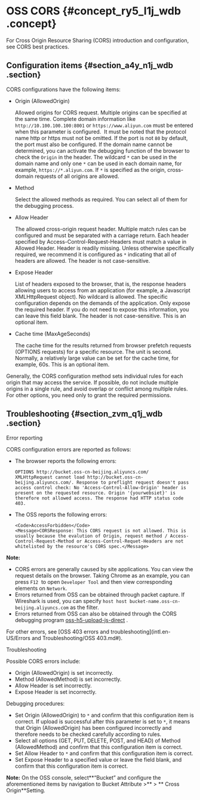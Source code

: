 # OSS CORS {#concept_ry5_l1j_wdb .concept}

For Cross Origin Resource Sharing \(CORS\) introduction and configuration, see CORS best practices.

## Configuration items {#section_a4y_n1j_wdb .section}

CORS configurations have the following items:

-   Origin \(AllowedOrigin\)

    Allowed origins for CORS request. Multiple origins can be specified at the same time. Complete domain information like `http://10.100.100.100:8001` or `https://www.aliyun.com` must be entered when this parameter is configured.  It must be noted that the protocol name http or https must not be omitted. If the port is not `80` by default, the port must also be configured. If the domain name cannot be determined, you can activate the debugging function of the browser to check the `Origin` in the header. The wildcard `*` can be used in the domain name and only one `*` can be used in each domain name, for example, `https://*.aliyun.com`. If `*` is specified as the origin, cross-domain requests of all origins are allowed.

-   Method

    Select the allowed methods as required. You can select all of them for the debugging process.

-   Allow Header

    The allowed cross-origin request header. Multiple match rules can be configured and must be separated with a carriage return. Each header specified by Access-Control-Request-Headers must match a value in Allowed Header. Header is readily missing. Unless otherwise specifically required, we recommend it is configured as `*` indicating that all of headers are allowed. The header is not case-sensitive.

-   Expose Header

    List of headers exposed to the browser, that is, the response headers allowing users to access from an application \(for example, a Javascript XMLHttpRequest object\). No wildcard is allowed. The specific configuration depends on the demands of the application. Only expose the required header. If you do not need to expose this information, you can leave this field blank. The header is not case-sensitive. This is an optional item.

-   Cache time \(MaxAgeSeconds\)

    The cache time for the results returned from browser prefetch requests \(OPTIONS requests\) for a specific resource. The unit is second. Normally, a relatively large value can be set for the cache time, for example, 60s. This is an optional item.


Generally, the CORS configuration method sets individual rules for each origin that may access the service. If possible, do not include multiple origins in a single rule, and avoid overlap or conflict among multiple rules. For other options, you need only to grant the required permissions.

## Troubleshooting {#section_zvm_q1j_wdb .section}

Error reporting

CORS configuration errors are reported as follows:

-   The browser reports the following errors:

    ```
    OPTIONS http://bucket.oss-cn-beijing.aliyuncs.com/
    XMLHttpRequest cannot load http://bucket.oss-cn-beijing.aliyuncs.com/. Response to preflight request doesn't pass access control check: No 'Access-Control-Allow-Origin' header is present on the requested resource. Origin '{yourwebsiet}' is therefore not allowed access. The response had HTTP status code 403.
    ```

-   The OSS reports the following errors:

    ```
    <Code>AccessForbidden</Code>
    <Message>CORSResponse: This CORS request is not allowed. This is usually because the evalution of Origin, request method / Access-Control-Request-Method or Access-Control-Requet-Headers are not whitelisted by the resource's CORS spec.</Message>
    ```


**Note:** 

-   CORS errors are generally caused by site applications. You can view the request details on the browser. Taking Chrome as an example, you can press `F12`  to open `Developer Tool` and then view corresponding elements on `Network`.
-   Errors returned from OSS can be obtained through packet capture. If Wireshark is used, you can specify `host host bucket-name.oss-cn-beijing.aliyuncs.com` as the filter.
-   Errors returned from OSS can also be obtained through the CORS debugging program [oss-h5-upload-js-direct](https://docs-aliyun.cn-hangzhou.oss.aliyun-inc.com/internal/oss/0.0.4/assets/sample/oss-h5-upload-js-direct.zip) .

For other errors, see [OSS 403 errors and troubleshooting](intl.en-US/Errors and Troubleshooting/OSS 403.md#).

Troubleshooting

Possible CORS errors include:

-   Origin \(AllowedOrigin\) is set incorrectly.
-   Method \(AllowedMethod\) is set incorrectly.
-   Allow Header is set incorrectly.
-   Expose Header is set incorrectly.

Debugging procedures:

-   Set Origin \(AllowedOrigin\) to `*` and confirm that this configuration item is correct. If upload is successful after this parameter is set to `*`, it means that Origin \(AllowedOrigin\) has been configured incorrectly and therefore needs to be checked carefully according to rules.
-   Select all options \(GET, PUT, DELETE, POST, and HEAD\) of Method \(AllowedMethod\) and confirm that this configuration item is correct.
-   Set Allow Header to `*` and confirm that this configuration item is correct.
-   Set Expose Header to a specified value or leave the field blank, and confirm that this configuration item is correct.

**Note:** On the OSS console, select**“Bucket” and configure the aforementioned items by navigation to Bucket Attribute \>** \> ** Cross Origin**Setting.

